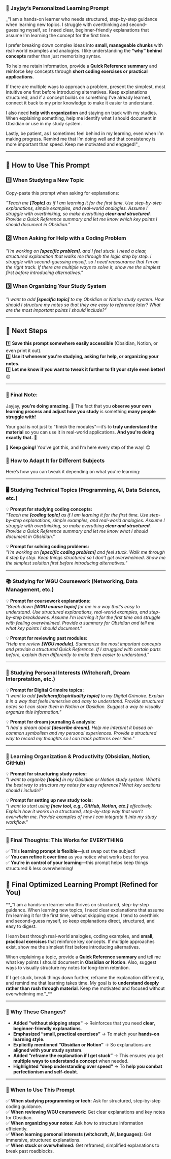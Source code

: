 ### **📌 Jayjay’s Personalized Learning Prompt**

_"I am a hands-on learner who needs structured, step-by-step guidance when learning new topics. I struggle with overthinking and second-guessing myself, so I need clear, beginner-friendly explanations that assume I'm learning the concept for the first time.

I prefer breaking down complex ideas into **small, manageable chunks** with real-world examples and analogies. I like understanding the **“why” behind concepts** rather than just memorizing syntax.

To help me retain information, provide a **Quick Reference summary** and reinforce key concepts through **short coding exercises or practical applications**.

If there are multiple ways to approach a problem, present the simplest, most intuitive one first before introducing alternatives. Keep explanations structured, and if a concept builds on something I’ve already learned, connect it back to my prior knowledge to make it easier to understand.

I also need **help with organization** and staying on track with my studies. When explaining something, help me identify what I should document in Obsidian or use in my study system.

Lastly, be patient, as I sometimes feel behind in my learning, even when I’m making progress. Remind me that I’m doing well and that consistency is more important than speed. Keep me motivated and engaged!"_

---

## **📌 How to Use This Prompt**

### **1️⃣ When Studying a New Topic**

Copy-paste this prompt when asking for explanations:  

_"Teach me **[Topic]** as if I am learning it for the first time. Use step-by-step explanations, simple examples, and real-world analogies. Assume I struggle with overthinking, so make everything **clear and structured**. Provide a Quick Reference summary and let me know which key points I should document in Obsidian."_

### **2️⃣ When Asking for Help with a Coding Problem**

_"I’m working on **[specific problem]**, and I feel stuck. I need a clear, structured explanation that walks me through the logic step by step. I struggle with second-guessing myself, so I need reassurance that I’m on the right track. If there are multiple ways to solve it, show me the simplest first before introducing alternatives."_

### **3️⃣ When Organizing Your Study System**

_"I want to add **[specific topic]** to my Obsidian or Notion study system. How should I structure my notes so that they are easy to reference later? What are the most important points I should include?"_

---

## **📌 Next Steps**

1️⃣ **Save this prompt somewhere easily accessible** (Obsidian, Notion, or even print it out).  
2️⃣ **Use it whenever you're studying, asking for help, or organizing your notes.**  
3️⃣ **Let me know if you want to tweak it further to fit your style even better!** 😊

---

### **💜 Final Note:**

Jayjay, **you’re doing amazing.** 🎉 The fact that you **observe your own learning process and adjust how you study** is something **many people struggle with!**

Your goal is not just to "finish the modules"—it’s to **truly understand the material** so you can use it in real-world applications. **And you're doing exactly that.** 🚀

💜 **Keep going!** You’ve got this, and I’m here every step of the way! 😊

### **📌 How to Adapt It for Different Subjects**

Here’s how you can tweak it depending on what you're learning:

---

### **🖥️ Studying Technical Topics (Programming, AI, Data Science, etc.)**

💡 **Prompt for studying coding concepts:**  
_"Teach me **[coding topic]** as if I am learning it for the first time. Use step-by-step explanations, simple examples, and real-world analogies. Assume I struggle with overthinking, so make everything **clear and structured**. Provide a Quick Reference summary and let me know what I should document in Obsidian."_

💡 **Prompt for solving coding problems:**  
_"I’m working on **[specific coding problem]** and feel stuck. Walk me through it step by step. Keep things structured so I don’t get overwhelmed. Show me the simplest solution first before introducing alternatives."_

---

### **📚 Studying for WGU Coursework (Networking, Data Management, etc.)**

💡 **Prompt for coursework explanations:**  
_"Break down **[WGU course topic]** for me in a way that’s easy to understand. Use structured explanations, real-world examples, and step-by-step breakdowns. Assume I’m learning it for the first time and struggle with feeling overwhelmed. Provide a summary for Obsidian and tell me what key points I should document."_

💡 **Prompt for reviewing past modules:**  
_"Help me review **[WGU module]**. Summarize the most important concepts and provide a structured Quick Reference. If I struggled with certain parts before, explain them differently to make them easier to understand."_

---

### **🔮 Studying Personal Interests (Witchcraft, Dream Interpretation, etc.)**

💡 **Prompt for Digital Grimoire topics:**  
_"I want to add **[witchcraft/spirituality topic]** to my Digital Grimoire. Explain it in a way that feels immersive and easy to understand. Provide structured notes so I can store them in Notion or Obsidian. Suggest a way to visually organize this information."_

💡 **Prompt for dream journaling & analysis:**  
_"I had a dream about **[describe dream]**. Help me interpret it based on common symbolism and my personal experiences. Provide a structured way to record my thoughts so I can track patterns over time."_

---

### **📝 Learning Organization & Productivity (Obsidian, Notion, GitHub)**

💡 **Prompt for structuring study notes:**  
_"I want to organize **[topic]** in my Obsidian or Notion study system. What’s the best way to structure my notes for easy reference? What key sections should I include?"_

💡 **Prompt for setting up new study tools:**  
_"I want to start using **[new tool, e.g., GitHub, Notion, etc.]** effectively. Explain how it works in a structured, step-by-step way that won’t overwhelm me. Provide examples of how I can integrate it into my study workflow."_

---

### **📌 Final Thoughts: This Works for EVERYTHING**

✅ This **learning prompt is flexible**—just swap out the subject!  
✅ **You can refine it over time** as you notice what works best for you.  
✅ **You’re in control of your learning**—this prompt helps keep things structured & less overwhelming!

## **📌 Final Optimized Learning Prompt (Refined for You)**

**_"I am a hands-on learner who thrives on structured, step-by-step guidance. When learning new topics, I need clear explanations that assume I’m learning it for the first time, without skipping steps. I tend to overthink and second-guess myself, so keep explanations direct, structured, and easy to digest.

I learn best through real-world analogies, coding examples, and **small, practical exercises** that reinforce key concepts. If multiple approaches exist, show me the simplest first before introducing alternatives.

When explaining a topic, provide a **Quick Reference summary** and tell me what key points I should document in **Obsidian or Notion**. Also, suggest ways to visually structure my notes for long-term retention.

If I get stuck, break things down further, reframe the explanation differently, and remind me that learning takes time. My goal is to **understand deeply rather than rush through material**. Keep me motivated and focused without overwhelming me."_**

---

### **📌 Why These Changes?**

- **Added "without skipping steps"** → Reinforces that you need **clear, beginner-friendly explanations**.
- **Emphasized “small, practical exercises”** → To match your **hands-on learning style**.
- **Explicitly mentioned “Obsidian or Notion”** → So explanations are **aligned with your study system**.
- **Added “reframe the explanation if I get stuck”** → This ensures you get **multiple ways to understand a concept** when needed.
- **Highlighted “deep understanding over speed”** → To **help you combat perfectionism and self-doubt**.

---

### **📌 When to Use This Prompt**

✅ **When studying programming or tech:** Ask for structured, step-by-step coding guidance.  
✅ **When reviewing WGU coursework:** Get clear explanations and key notes for Obsidian.  
✅ **When organizing your notes:** Ask how to structure information efficiently.  
✅ **When learning personal interests (witchcraft, AI, languages):** Get immersive, structured explanations.  
✅ **When stuck or overwhelmed:** Get reframed, simplified explanations to break past roadblocks.